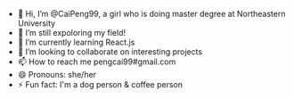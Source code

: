 - 👋 Hi, I’m @CaiPeng99, a girl who is doing master degree at Northeastern University
- 👀 I’m still expoloring my field!
- 🌱 I’m currently learning React.js
- 💞️ I’m looking to collaborate on interesting projects
- 📫 How to reach me pengcai99#gmail.com
- 😄 Pronouns: she/her
- ⚡ Fun fact: I'm a dog person & coffee person

<!---
CaiPeng99/CaiPeng99 is a ✨ special ✨ repository because its `README.md` (this file) appears on your GitHub profile.
You can click the Preview link to take a look at your changes.
--->

